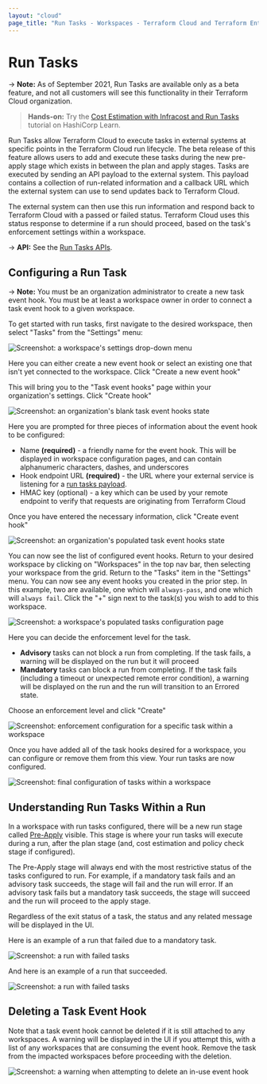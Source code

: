 ```yaml
---
layout: "cloud"
page_title: "Run Tasks - Workspaces - Terraform Cloud and Terraform Enterprise"
---
```


# Run Tasks

-> **Note:** As of September 2021, Run Tasks are available only as a beta feature, and not all customers will see this functionality in their Terraform Cloud organization.

> **Hands-on:** Try the [Cost Estimation with Infracost and Run Tasks](https://learn.hashicorp.com/tutorials/terraform/INSERTURLHERELOLOLOL) tutorial on HashiCorp Learn.

Run Tasks allow Terraform Cloud to execute tasks in external systems at specific points in the Terraform Cloud run lifecycle. The beta release of this feature allows users to add and execute these tasks during the new pre-apply stage which exists in between the plan and apply stages. Tasks are executed by sending an API payload to the external system. This payload contains a collection of run-related information and a callback URL which the external system can use to send updates back to Terraform Cloud.

The external system can then use this run information and respond back to Terraform Cloud with a passed or failed status. Terraform Cloud uses this status response to determine if a run should proceed, based on the task's enforcement settings within a workspace.

-> **API:** See the [Run Tasks APIs](../api/run-tasks.html).

## Configuring a Run Task

-> **Note:** You must be an organization administrator to create a new task event hook. You must be at least a workspace owner in order to connect a task event hook to a given workspace.

To get started with run tasks, first navigate to the desired workspace, then select "Tasks" from the "Settings" menu:

![Screenshot: a workspace's settings drop-down menu](./images/run-tasks-workspace-settings.png)

Here you can either create a new event hook or select an existing one that isn't yet connected to the workspace. Click "Create a new event hook"

This will bring you to the "Task event hooks" page within your organization's settings. Click "Create hook"

![Screenshot: an organization's blank task event hooks state](./images/run-tasks-blank-event-hooks.png)

Here you are prompted for three pieces of information about the event hook to be configured:
- Name **(required)** - a friendly name for the event hook. This will be displayed in workspace configuration pages, and can contain alphanumeric characters, dashes, and underscores
- Hook endpoint URL **(required)** - the URL where your external service is listening for a [run tasks payload](../api/run-tasks.html).
- HMAC key (optional) - a key which can be used by your remote endpoint to verify that requests are originating from Terraform Cloud

Once you have entered the necessary information, click "Create event hook"

![Screenshot: an organization's populated task event hooks state](./images/run-tasks-event-hooks-populated.png)

You can now see the list of configured event hooks. Return to your desired workspace by clicking on "Workspaces" in the top nav bar, then selecting your workspace from the grid. Return to the "Tasks" item in the "Settings" menu. You can now see any event hooks you created in the prior step. In this example, two are available, one which will `always-pass`, and one which will `always fail`. Click the "+" sign next to the task(s) you wish to add to this workspace.

![Screenshot: a workspace's populated tasks configuration page](./images/run-tasks-workspace-tasks-populated.png)

Here you can decide the enforcement level for the task. 
- **Advisory** tasks can not block a run from completing. If the task fails, a warning will be displayed on the run but it will proceed
- **Mandatory** tasks can block a run from completing. If the task fails (including a timeout or unexpected remote error condition), a warning will be displayed on the run and the run will transition to an Errored state.

Choose an enforcement level and click "Create"

![Screenshot: enforcement configuration for a specific task within a workspace](./images/run-tasks-add-to-workspace.png)

Once you have added all of the task hooks desired for a workspace, you can configure or remove them from this view. Your run tasks are now configured.

![Screenshot: final configuration of tasks within a workspace](./images/run-tasks-final-workspace-configuration.png)


## Understanding Run Tasks Within a Run

In a workspace with run tasks configured, there will be a new run stage called [Pre-Apply](../run/states.html) visible. This stage is where your run tasks will execute during a run, after the plan stage (and, cost estimation and policy check stage if configured).

The Pre-Apply stage will always end with the most restrictive status of the tasks configured to run. For example, if a mandatory task fails and an advisory task succeeds, the stage will fail and the run will error. If an advisory task fails but a mandatory task succeeds, the stage will succeed and the run will proceed to the apply stage.

Regardless of the exit status of a task, the status and any related message will be displayed in the UI.

Here is an example of a run that failed due to a mandatory task.

![Screenshot: a run with failed tasks](./images/run-tasks-run-failed.png)

And here is an example of a run that succeeded.

![Screenshot: a run with failed tasks](./images/run-tasks-run-success.png)

## Deleting a Task Event Hook

Note that a task event hook cannot be deleted if it is still attached to any workspaces. A warning will be displayed in the UI if you attempt this, with a list of any workspaces that are consuming the event hook. Remove the task from the impacted workspaces before proceeding with the deletion.

![Screenshot: a warning when attempting to delete an in-use event hook](./images/run-tasks-delete-hook-warning.png)
